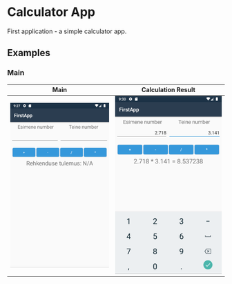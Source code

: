 # Calculator App

First application - a simple calculator app.

## Examples

### Main

|                     Main                     |                 Calculation Result                  |
| :------------------------------------------: | :-------------------------------------------------: |
| ![](../+Examples/Calculator/Main_Pixel2.png) | ![](../+Examples/Calculator/Calculation_Pixel2.png) |
